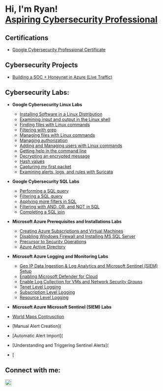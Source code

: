 <h1>Hi, I'm Ryan! <br/><a href="https://www.linkedin.com/in/ryanjustindejesus/"> Aspiring Cybersecurity Professional</a>

<h2> Certifications</h2>

- [Google Cybersecurity Professional Certificate](https://github.com/ryanjustindejesus/Google-Cybersecurity-Professional-/blob/main/Coursera%20-%20Google%20Cybersecurity%20Certificate.pdf)
  
<h2> Cybersecurity Projects</h2>

- [Building a SOC + Honeynet in Azure (Live Traffic)](https://github.com/ryanjustindejesus/Azure-SOC-Honey-Project/blob/main/README.md)


<h2> Cybersecurity Labs:</h2>

- <b>Google Cybersecurity Linux Labs</b>
  - [Installing Software in a Linux Distribution](https://github.com/ryanjustindejesus/Linux-Command-Line-Labs/blob/main/README.md)
  - [Examining input and output in the Linux shell](https://github.com/ryanjustindejesus/examine-input-and-output-in-the-shell/blob/main/README.md)
  - [Finding files with Linux commands](https://github.com/ryanjustindejesus/find-files-with-Linux-commands/blob/main/README.md)
  - [Filtering with grep](https://github.com/ryanjustindejesus/filter-with-grep/blob/main/README.md)
  - [Managing files with Linux commands](https://github.com/ryanjustindejesus/manage-files-with-Linux-commands/blob/main/README.md)
  - [Managing authorization](https://github.com/ryanjustindejesus/manage-authorization/blob/main/README.md)
  - [Adding and Managing users with Linux commands](https://github.com/ryanjustindejesus/Add-and-manage-users-with-Linux-commands/blob/main/README.md)
  - [Getting help in the command line](https://github.com/ryanjustindejesus/Get-help-in-the-command-line/blob/main/README.md)
  - [Decrypting an encrypted message](https://github.com/ryanjustindejesus/Decrypting-an-encrypted-mesage/blob/main/README.md)
  - [Hash values](https://github.com/ryanjustindejesus/Hash-values/blob/main/README.md)
  - [Capturing my first packet](https://github.com/ryanjustindejesus/Capturing-my-first-packet/blob/main/README.md)
  - [Examining alerts, logs, and rules with Suricata](https://github.com/ryanjustindejesus/Examine-alerts-logs-and-rules-with-Suricata/blob/main/README.md)

- <b>Google Cybersecurity SQL Labs</b>
  - [Performing a SQL query](https://github.com/ryanjustindejesus/Perform-a-SQL-query/blob/main/README.md)
  - [Filtering a SQL query](https://github.com/ryanjustindejesus/Filter-a-SQL-query/blob/main/README.md)
  - [Applying more filters in SQL](https://github.com/ryanjustindejesus/Applying-more-filters-in-SQL/blob/main/README.md)
  - [Filtering with AND, OR, and NOT in SQL](https://github.com/ryanjustindejesus/Filter-with-AND-OR-and-NOT/blob/main/README.md)
  - [Completing a SQL join](https://github.com/ryanjustindejesus/Completing-a-SQL-join/blob/main/README.md)
 
- <b>Microsoft Azure Prerequisites and Installations Labs</b>
  - [Creating Azure Subscriptions and Virtual Machines](https://github.com/ryanjustindejesus/Creating-Azure-Subscription-and-Virtual-Machines/blob/main/README.md)
  - [Disabling Windows Firewall and Installing MS SQL Server](https://github.com/ryanjustindejesus/Disabling-Windows-Firewall-and-Installing-MS-SQL-Server)
  - [Precursor to Security Operations](https://github.com/ryanjustindejesus/Precursor-to-Security-Operations/blob/main/README.md)
  - [Azure Active Directory](https://github.com/ryanjustindejesus/Azure-Active-Directory/blob/main/README.md)

- <b>Microsoft Azure Logging and Monitoring Labs</b>
  - [Geo IP Data Ingestion & Log Analytics and Microsoft Sentinel (SIEM) Setup](https://github.com/ryanjustindejesus/GEO-IP-Data-Ingestion-and-Microsoft-Sentinel-SIEM-Setup/blob/main/README.md)
  - [Enabling Microsoft Defender for Cloud](https://github.com/ryanjustindejesus/Enabling-Microsoft-Defender-for-Cloud/blob/main/README.md)
  - [Enable Log Collection for VMs and Network Security Groups](https://github.com/ryanjustindejesus/Enable-Log-Collection-for-VMs-and-Network-Security-Groups/blob/main/README.md)
  - [Tenet Level Logging](https://github.com/ryanjustindejesus/Tenet-Level-Logging/blob/main/README.md)
  - [Subscription Level Logging](https://github.com/ryanjustindejesus/Subscription-Level-Logging/blob/main/README.md)
  - [Resource Level Logging](https://github.com/ryanjustindejesus/Resource-Level-Logging/blob/main/README.md)

 - <b>Microsoft Azure Microsoft Sentinel (SIEM) Labs</b>
  - [World Maps Contrusction](https://github.com/ryanjustindejesus/World-Maps-Construction/blob/main/README.md)
  - [Manual Alert Creation](
  - [Automatic Alert Import](
  - [Understanding and Triggering Sentinel Alerts](
  - [
    
<h2>  Connect with me:</h2>


[<img align="left" alt="JoshMadakor | LinkedIn" width="22px" src="https://cdn.jsdelivr.net/npm/simple-icons@v3/icons/linkedin.svg" />][linkedin]



[linkedin]: https://www.linkedin.com/in/ryanjustindejesus/

